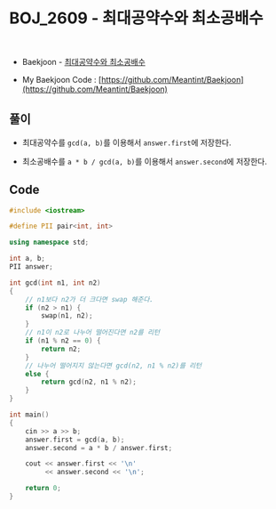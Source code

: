 # BOJ_2609 - 최대공약수와 최소공배수

&nbsp;

- Baekjoon - [최대공약수와 최소공배수](https://www.acmicpc.net/problem/2609)

- My Baekjoon Code : [https://github.com/Meantint/Baekjoon](https://github.com/Meantint/Baekjoon)

## 풀이

- 최대공약수를 `gcd(a, b)`를 이용해서 `answer.first`에 저장한다.

- 최소공배수를 `a * b / gcd(a, b)`를 이용해서 `answer.second`에 저장한다.

## Code

```cpp
#include <iostream>

#define PII pair<int, int>

using namespace std;

int a, b;
PII answer;

int gcd(int n1, int n2)
{
    // n1보다 n2가 더 크다면 swap 해준다.
    if (n2 > n1) {
        swap(n1, n2);
    }
    // n1이 n2로 나누어 떨어진다면 n2를 리턴
    if (n1 % n2 == 0) {
        return n2;
    }
    // 나누어 떨어지지 않는다면 gcd(n2, n1 % n2)를 리턴
    else {
        return gcd(n2, n1 % n2);
    }
}

int main()
{
    cin >> a >> b;
    answer.first = gcd(a, b);
    answer.second = a * b / answer.first;

    cout << answer.first << '\n'
         << answer.second << '\n';

    return 0;
}
```
